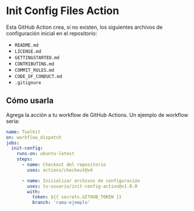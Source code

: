 # Init Config Files Action

Esta GitHub Action crea, si no existen, los siguientes archivos de configuración inicial en el repositorio:

- `README.md`
- `LICENSE.md`
- `GETTINGSTARTED.md`
- `CONTRIBUTING.md`
- `COMMIT_RULES.md`
- `CODE_OF_CONDUCT.md`
- `.gitignore`

## Cómo usarla

Agrega la acción a tu workflow de GitHub Actions. Un ejemplo de workflow sería:

```yaml
name: Toolkit
on: workflow_dispatch
jobs:
  init-config:
    runs-on: ubuntu-latest
    steps:
      - name: Checkout del repositorio
        uses: actions/checkout@v4

      - name: Inicializar archivos de configuración
        uses: tu-usuario/init-config-action@v1.0.0
        with:
          token: ${{ secrets.GITHUB_TOKEN }}
          branch: 'rama-ejemplo'
```